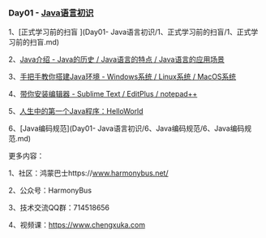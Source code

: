 ### Day01 - [Java语言初识](Day01-Java语言初识)



1、[正式学习前的扫盲 ](Day01- Java语言初识/1、正式学习前的扫盲/1、正式学习前的扫盲.md)

2、[Java介绍 - Java的历史 / Java语言的特点 / Java语言的应用场景](Day01-Java语言初识/2、Java介绍/2、Java介绍.md)

3、[手把手教你搭建Java环境 - Windows系统 / Linux系统 / MacOS系统](Day01-Java语言初识/3、手把手教你搭建Java环境/3、手把手教你搭建Java环境.md)

4、[带你安装编辑器 - Sublime Text / EditPlus / notepad++ ](Day01-Java语言初识/4、带你安装编辑器/4、带你安装编辑器.md)

5、[人生中的第一个Java程序：HelloWorld](Day01-Java语言初识/5、人生中的第一个Java程序：HelloWorld/5、人生中的第一个Java程序：HelloWorld.md)

6、[Java编码规范](Day01- Java语言初识/6、Java编码规范/6、Java编码规范.md)





更多内容：

1、社区：鸿蒙巴士https://www.harmonybus.net/

2、公众号：HarmonyBus

3、技术交流QQ群：714518656

4、视频课：https://www.chengxuka.com

